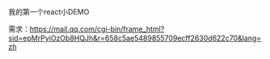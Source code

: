 我的第一个react小DEMO

需求：https://mail.qq.com/cgi-bin/frame_html?sid=epMrPyiOzOb8HQJh&r=658c5ae5489855709ecff2630d622c70&lang=zh
